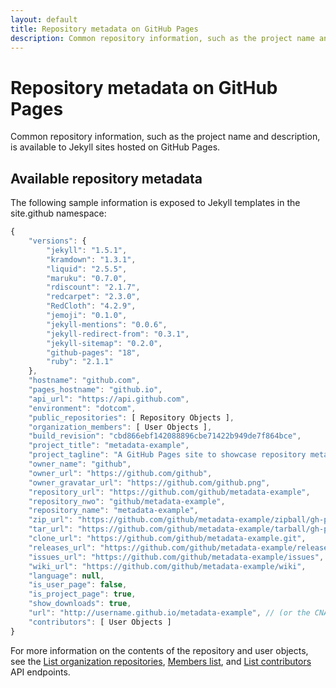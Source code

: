 ```yaml
---
layout: default
title: Repository metadata on GitHub Pages
description: Common repository information, such as the project name and description, is available to Jekyll sites hosted on GitHub Pages.
---
```



# Repository metadata on GitHub Pages

Common repository information, such as the project name and description, is available to Jekyll sites hosted on GitHub Pages.

## Available repository metadata

The following sample information is exposed to Jekyll templates in the site.github namespace:

~~~ js
{
    "versions": {
        "jekyll": "1.5.1",
        "kramdown": "1.3.1",
        "liquid": "2.5.5",
        "maruku": "0.7.0",
        "rdiscount": "2.1.7",
        "redcarpet": "2.3.0",
        "RedCloth": "4.2.9",
        "jemoji": "0.1.0",
        "jekyll-mentions": "0.0.6",
        "jekyll-redirect-from": "0.3.1",
        "jekyll-sitemap": "0.2.0",
        "github-pages": "18",
        "ruby": "2.1.1"
    },
    "hostname": "github.com",
    "pages_hostname": "github.io",
    "api_url": "https://api.github.com",
    "environment": "dotcom",
    "public_repositories": [ Repository Objects ],
    "organization_members": [ User Objects ],
    "build_revision": "cbd866ebf142088896cbe71422b949de7f864bce",
    "project_title": "metadata-example",
    "project_tagline": "A GitHub Pages site to showcase repository metadata",
    "owner_name": "github",
    "owner_url": "https://github.com/github",
    "owner_gravatar_url": "https://github.com/github.png",
    "repository_url": "https://github.com/github/metadata-example",
    "repository_nwo": "github/metadata-example",
    "repository_name": "metadata-example",
    "zip_url": "https://github.com/github/metadata-example/zipball/gh-pages",
    "tar_url": "https://github.com/github/metadata-example/tarball/gh-pages",
    "clone_url": "https://github.com/github/metadata-example.git",
    "releases_url": "https://github.com/github/metadata-example/releases",
    "issues_url": "https://github.com/github/metadata-example/issues",
    "wiki_url": "https://github.com/github/metadata-example/wiki",
    "language": null,
    "is_user_page": false,
    "is_project_page": true,
    "show_downloads": true,
    "url": "http://username.github.io/metadata-example", // (or the CNAME)
    "contributors": [ User Objects ]
}
~~~

For more information on the contents of the repository and user objects, see the [List organization repositories](https://developer.github.com/v3/repos/#list-organization-repositories), [Members list](https://developer.github.com/v3/orgs/members/#members-list), and [List contributors](https://developer.github.com/v3/repos/#list-contributors) API endpoints.